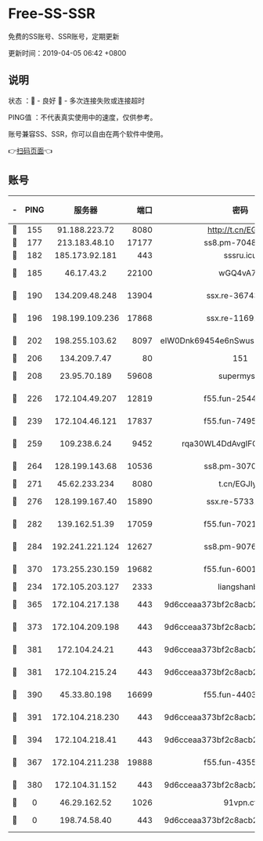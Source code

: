 # Free-SS-SSR

免费的SS账号、SSR账号，定期更新

更新时间：2019-04-05 06:42 +0800

## 说明

状态     ：🙂 - 良好 🙁 - 多次连接失败或连接超时

PING值   ：不代表真实使用中的速度，仅供参考。

账号兼容SS、SSR，你可以自由在两个软件中使用。

👉[扫码页面](https://liesauer.github.io/Free-SS-SSR/)👈

## 账号

|-|PING|服务器|端口|密码|加密方式|区域|
|:----:|:----:|:-----:|-----:|:----:|:----:|:----:|
|🙂|155|91.188.223.72|8080|http://t.cn/EGJIyrl|rc4-md5|RU|
|🙂|177|213.183.48.10|17177|ss8.pm-70485550|rc4-md5|RU|
|🙂|182|185.173.92.181|443|sssru.icu|rc4-md5|RU|
|🙂|185|46.17.43.2|22100|wGQ4vA7D|aes-256-gcm|RU|
|🙂|190|134.209.48.248|13904|ssx.re-36743043|aes-256-cfb|US|
|🙂|196|198.199.109.236|17868|ssx.re-11691395|aes-256-cfb|US|
|🙂|202|198.255.103.62|8097|eIW0Dnk69454e6nSwuspv9DmS201tQ0D|aes-256-cfb|US|
|🙂|206|134.209.7.47|80|151|chacha20|US|
|🙂|208|23.95.70.189|59608|supermyssr|chacha20-ietf|US|
|🙂|226|172.104.49.207|12819|f55.fun-25442615|aes-256-cfb|SG|
|🙂|239|172.104.46.121|17837|f55.fun-74959561|aes-256-cfb|SG|
|🙂|259|109.238.6.24|9452|rqa30WL4DdAvgIFG6Fs3znzTa|aes-256-cfb|FR|
|🙂|264|128.199.143.68|10536|ss8.pm-30707550|aes-256-cfb|SG|
|🙂|271|45.62.233.234|8080|t.cn/EGJIyrl|rc4-md5|CA|
|🙂|276|128.199.167.40|15890|ssx.re-57331403|aes-256-cfb|SG|
|🙂|282|139.162.51.39|17059|f55.fun-70212251|aes-256-cfb|SG|
|🙂|284|192.241.221.124|12627|ss8.pm-90761308|aes-256-cfb|US|
|🙂|370|173.255.230.159|19682|f55.fun-60016732|aes-256-cfb|US|
|🙂|234|172.105.203.127|2333|liangshanbo|chacha20|JP|
|🙂|365|172.104.217.138|443|9d6cceaa373bf2c8acb22e60b6a58be6|aes-256-cfb|US|
|🙂|373|172.104.209.198|443|9d6cceaa373bf2c8acb22e60b6a58be6|aes-256-cfb|US|
|🙂|381|172.104.24.21|443|9d6cceaa373bf2c8acb22e60b6a58be6|aes-256-cfb|US|
|🙂|381|172.104.215.24|443|9d6cceaa373bf2c8acb22e60b6a58be6|aes-256-cfb|US|
|🙂|390|45.33.80.198|16699|f55.fun-44032536|aes-256-cfb|US|
|🙂|391|172.104.218.230|443|9d6cceaa373bf2c8acb22e60b6a58be6|aes-256-cfb|US|
|🙂|394|172.104.218.41|443|9d6cceaa373bf2c8acb22e60b6a58be6|aes-256-cfb|US|
|🙁|367|172.104.211.238|19888|f55.fun-43554596|aes-256-cfb|US|
|🙁|380|172.104.31.152|443|9d6cceaa373bf2c8acb22e60b6a58be6|aes-256-cfb|US|
|🙁|0|46.29.162.52|1026|91vpn.cf|rc4-md5|RU|
|🙁|0|198.74.58.40|443|9d6cceaa373bf2c8acb22e60b6a58be6|aes-256-cfb|US|

